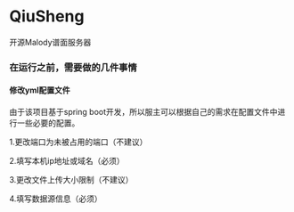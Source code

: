 # QiuSheng
开源Malody谱面服务器

### 在运行之前，需要做的几件事情

#### 修改yml配置文件
由于该项目基于spring boot开发，所以服主可以根据自己的需求在配置文件中进行一些必要的配置。

1.更改端口为未被占用的端口（不建议）

2.填写本机ip地址或域名（必须）

3.更改文件上传大小限制（不建议）

4.填写数据源信息（必须）

